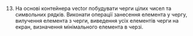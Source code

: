 13. На основі контейнера vector побудувати черги цілих чисел та символьних рядків. Виконати операції занесення елемента у чергу, вилучення елемента з черги, виведення усіх елементів черги на екран, визначення мінімального елемента в черзі.
